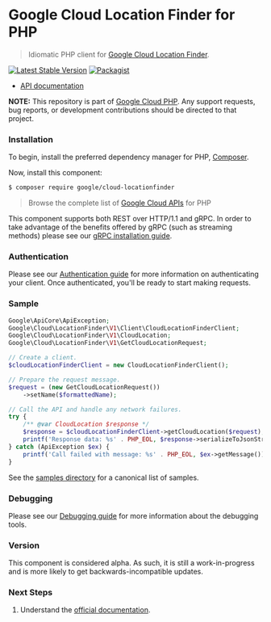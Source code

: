 # Google Cloud Location Finder for PHP

> Idiomatic PHP client for [Google Cloud Location Finder](https://cloud.google.com/location-finder).

[![Latest Stable Version](https://poser.pugx.org/google/cloud-locationfinder/v/stable)](https://packagist.org/packages/google/cloud-locationfinder) [![Packagist](https://img.shields.io/packagist/dm/google/cloud-locationfinder.svg)](https://packagist.org/packages/google/cloud-locationfinder)

* [API documentation](https://cloud.google.com/php/docs/reference/cloud-locationfinder/latest)

**NOTE:** This repository is part of [Google Cloud PHP](https://github.com/googleapis/google-cloud-php). Any
support requests, bug reports, or development contributions should be directed to
that project.

### Installation

To begin, install the preferred dependency manager for PHP, [Composer](https://getcomposer.org/).

Now, install this component:

```sh
$ composer require google/cloud-locationfinder
```

> Browse the complete list of [Google Cloud APIs](https://cloud.google.com/php/docs/reference)
> for PHP

This component supports both REST over HTTP/1.1 and gRPC. In order to take advantage of the benefits
offered by gRPC (such as streaming methods) please see our
[gRPC installation guide](https://cloud.google.com/php/grpc).

### Authentication

Please see our [Authentication guide](https://github.com/googleapis/google-cloud-php/blob/main/AUTHENTICATION.md) for more information
on authenticating your client. Once authenticated, you'll be ready to start making requests.

### Sample

```php
Google\ApiCore\ApiException;
Google\Cloud\LocationFinder\V1\Client\CloudLocationFinderClient;
Google\Cloud\LocationFinder\V1\CloudLocation;
Google\Cloud\LocationFinder\V1\GetCloudLocationRequest;

// Create a client.
$cloudLocationFinderClient = new CloudLocationFinderClient();

// Prepare the request message.
$request = (new GetCloudLocationRequest())
    ->setName($formattedName);

// Call the API and handle any network failures.
try {
    /** @var CloudLocation $response */
    $response = $cloudLocationFinderClient->getCloudLocation($request);
    printf('Response data: %s' . PHP_EOL, $response->serializeToJsonString());
} catch (ApiException $ex) {
    printf('Call failed with message: %s' . PHP_EOL, $ex->getMessage());
}
```

See the [samples directory](https://github.com/googleapis/google-cloud-php-locationfinder/tree/main/samples) for a canonical list of samples.

### Debugging

Please see our [Debugging guide](https://github.com/googleapis/google-cloud-php/blob/main/DEBUG.md)
for more information about the debugging tools.

### Version

This component is considered alpha. As such, it is still a work-in-progress and is more likely to get backwards-incompatible updates.

### Next Steps

1. Understand the [official documentation](https://cloud.google.com/location-finder/docs/overview).
